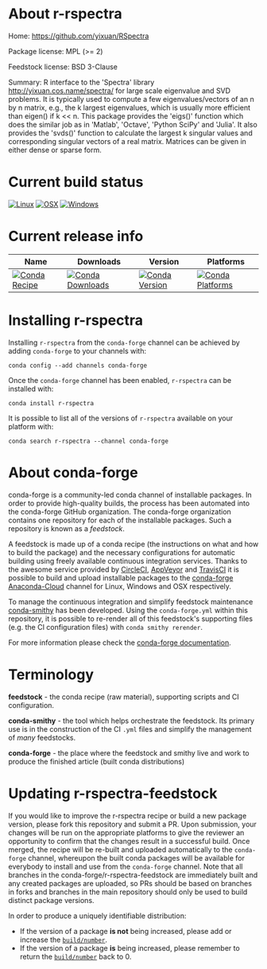 About r-rspectra
================

Home: https://github.com/yixuan/RSpectra

Package license: MPL (>= 2)

Feedstock license: BSD 3-Clause

Summary: R interface to the 'Spectra' library <http://yixuan.cos.name/spectra/> for large scale eigenvalue and SVD problems. It is typically used to compute a few eigenvalues/vectors of an n by n matrix, e.g., the k largest eigenvalues, which is usually more efficient than eigen() if k << n. This package provides the 'eigs()' function which does the similar job as in 'Matlab', 'Octave', 'Python SciPy' and 'Julia'. It also provides the 'svds()' function to calculate the largest k singular values and corresponding singular vectors of a real matrix. Matrices can be given in either dense or sparse form.



Current build status
====================

[![Linux](https://img.shields.io/circleci/project/github/conda-forge/r-rspectra-feedstock/master.svg?label=Linux)](https://circleci.com/gh/conda-forge/r-rspectra-feedstock)
[![OSX](https://img.shields.io/travis/conda-forge/r-rspectra-feedstock/master.svg?label=macOS)](https://travis-ci.org/conda-forge/r-rspectra-feedstock)
[![Windows](https://img.shields.io/appveyor/ci/conda-forge/r-rspectra-feedstock/master.svg?label=Windows)](https://ci.appveyor.com/project/conda-forge/r-rspectra-feedstock/branch/master)

Current release info
====================

| Name | Downloads | Version | Platforms |
| --- | --- | --- | --- |
| [![Conda Recipe](https://img.shields.io/badge/recipe-r--rspectra-green.svg)](https://anaconda.org/conda-forge/r-rspectra) | [![Conda Downloads](https://img.shields.io/conda/dn/conda-forge/r-rspectra.svg)](https://anaconda.org/conda-forge/r-rspectra) | [![Conda Version](https://img.shields.io/conda/vn/conda-forge/r-rspectra.svg)](https://anaconda.org/conda-forge/r-rspectra) | [![Conda Platforms](https://img.shields.io/conda/pn/conda-forge/r-rspectra.svg)](https://anaconda.org/conda-forge/r-rspectra) |

Installing r-rspectra
=====================

Installing `r-rspectra` from the `conda-forge` channel can be achieved by adding `conda-forge` to your channels with:

```
conda config --add channels conda-forge
```

Once the `conda-forge` channel has been enabled, `r-rspectra` can be installed with:

```
conda install r-rspectra
```

It is possible to list all of the versions of `r-rspectra` available on your platform with:

```
conda search r-rspectra --channel conda-forge
```


About conda-forge
=================

conda-forge is a community-led conda channel of installable packages.
In order to provide high-quality builds, the process has been automated into the
conda-forge GitHub organization. The conda-forge organization contains one repository
for each of the installable packages. Such a repository is known as a *feedstock*.

A feedstock is made up of a conda recipe (the instructions on what and how to build
the package) and the necessary configurations for automatic building using freely
available continuous integration services. Thanks to the awesome service provided by
[CircleCI](https://circleci.com/), [AppVeyor](https://www.appveyor.com/)
and [TravisCI](https://travis-ci.org/) it is possible to build and upload installable
packages to the [conda-forge](https://anaconda.org/conda-forge)
[Anaconda-Cloud](https://anaconda.org/) channel for Linux, Windows and OSX respectively.

To manage the continuous integration and simplify feedstock maintenance
[conda-smithy](https://github.com/conda-forge/conda-smithy) has been developed.
Using the ``conda-forge.yml`` within this repository, it is possible to re-render all of
this feedstock's supporting files (e.g. the CI configuration files) with ``conda smithy rerender``.

For more information please check the [conda-forge documentation](https://conda-forge.org/docs/).

Terminology
===========

**feedstock** - the conda recipe (raw material), supporting scripts and CI configuration.

**conda-smithy** - the tool which helps orchestrate the feedstock.
                   Its primary use is in the construction of the CI ``.yml`` files
                   and simplify the management of *many* feedstocks.

**conda-forge** - the place where the feedstock and smithy live and work to
                  produce the finished article (built conda distributions)


Updating r-rspectra-feedstock
=============================

If you would like to improve the r-rspectra recipe or build a new
package version, please fork this repository and submit a PR. Upon submission,
your changes will be run on the appropriate platforms to give the reviewer an
opportunity to confirm that the changes result in a successful build. Once
merged, the recipe will be re-built and uploaded automatically to the
`conda-forge` channel, whereupon the built conda packages will be available for
everybody to install and use from the `conda-forge` channel.
Note that all branches in the conda-forge/r-rspectra-feedstock are
immediately built and any created packages are uploaded, so PRs should be based
on branches in forks and branches in the main repository should only be used to
build distinct package versions.

In order to produce a uniquely identifiable distribution:
 * If the version of a package **is not** being increased, please add or increase
   the [``build/number``](https://conda.io/docs/user-guide/tasks/build-packages/define-metadata.html#build-number-and-string).
 * If the version of a package **is** being increased, please remember to return
   the [``build/number``](https://conda.io/docs/user-guide/tasks/build-packages/define-metadata.html#build-number-and-string)
   back to 0.
